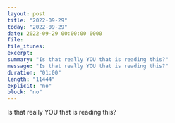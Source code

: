 ```yaml
---
layout: post
title: "2022-09-29"
today: "2022-09-29"
date: 2022-09-29 00:00:00 0000
file:
file_itunes:
excerpt:
summary: "Is that really YOU that is reading this?"
message: "Is that really YOU that is reading this?"
duration: "01:00"
length: "11444"
explicit: "no"
block: "no"
---
```

Is that really YOU that is reading this?

